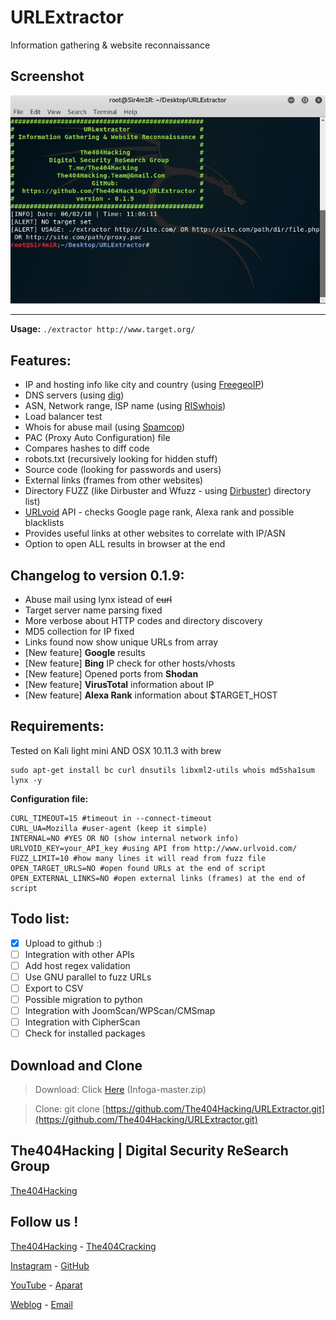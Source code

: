 # URLExtractor

Information gathering & website reconnaissance

## Screenshot
![Screenshot](Screenshot.jpg?raw=ture "Screenshot")

------

**Usage:**
`./extractor http://www.target.org/`


Features:
------

* IP and hosting info like city and country (using [FreegeoIP](http://freegeoip.net/))
* DNS servers (using [dig](http://packages.ubuntu.com/precise/dnsutils))
* ASN, Network range, ISP name (using [RISwhois](https://www.ripe.net/analyse/archived-projects/ris-tools-web-interfaces/riswhois))
* Load balancer test
* Whois for abuse mail (using [Spamcop](https://www.spamcop.net/))
* PAC (Proxy Auto Configuration) file
* Compares hashes to diff code
* robots.txt (recursively looking for hidden stuff)
* Source code (looking for passwords and users)
* External links (frames from other websites)
* Directory FUZZ (like Dirbuster and Wfuzz - using [Dirbuster](https://www.owasp.org/index.php/Category:OWASP_DirBuster_Project)) directory list)
* [URLvoid](http://www.urlvoid.com/) API - checks Google page rank, Alexa rank and possible blacklists 
* Provides useful links at other websites to correlate with IP/ASN
* Option to open ALL results in browser at the end

Changelog to version 0.1.9:
------

* Abuse mail using lynx istead of ~~curl~~
* Target server name parsing fixed
* More verbose about HTTP codes and directory discovery
* MD5 collection for IP fixed
* Links found now show unique URLs from array
* [New feature] **Google** results
* [New feature] **Bing** IP check for other hosts/vhosts
* [New feature] Opened ports from **Shodan**
* [New feature] **VirusTotal** information about IP
* [New feature] **Alexa Rank** information about $TARGET_HOST

Requirements:
------

Tested on Kali light mini AND OSX 10.11.3 with brew
```
sudo apt-get install bc curl dnsutils libxml2-utils whois md5sha1sum lynx -y
```

**Configuration file:**
```
CURL_TIMEOUT=15 #timeout in --connect-timeout
CURL_UA=Mozilla #user-agent (keep it simple)
INTERNAL=NO #YES OR NO (show internal network info)
URLVOID_KEY=your_API_key #using API from http://www.urlvoid.com/
FUZZ_LIMIT=10 #how many lines it will read from fuzz file
OPEN_TARGET_URLS=NO #open found URLs at the end of script
OPEN_EXTERNAL_LINKS=NO #open external links (frames) at the end of script
```

Todo list:
------

* [x] Upload to github :)
* [ ] Integration with other APIs
* [ ] Add  host regex validation
* [ ] Use GNU parallel to fuzz URLs
* [ ] Export to CSV
* [ ] Possible migration to python
* [ ] Integration with JoomScan/WPScan/CMSmap
* [ ] Integration with CipherScan
* [ ] Check for installed packages

## Download and Clone
> Download: Click [Here](https://github.com/The404Hacking/URLExtractor/archive/master.zip) (Infoga-master.zip)

> Clone: git clone [https://github.com/The404Hacking/URLExtractor.git](https://github.com/The404Hacking/URLExtractor.git)

## The404Hacking | Digital Security ReSearch Group
[The404Hacking](https://T.me/The404Hacking)

## Follow us !
[The404Hacking](https://T.me/The404Hacking) - [The404Cracking](https://T.me/The404Cracking)

[Instagram](https://instagram.com/The404Hacking) - [GitHub](https://github.com/The404Hacking)

[YouTube](http://yon.ir/youtube404) - [Aparat](http://www.aparat.com/The404Hacking)

[Weblog](http://the404hacking.blogsky.com) - [Email](mailto:The404Hacking.Team@Gmail.Com)
